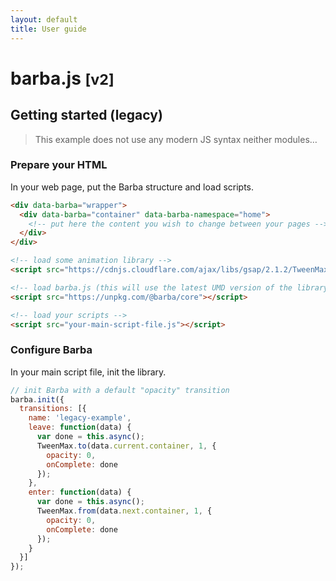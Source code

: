 ```yaml
---
layout: default
title: User guide
---
```


# barba.js <small>[v2]</small>

## Getting started (legacy)

> This example does not use any modern JS syntax neither modules…

### Prepare your HTML
In your web page, put the Barba structure and load scripts.

```html
<div data-barba="wrapper">
  <div data-barba="container" data-barba-namespace="home">
    <!-- put here the content you wish to change between your pages -->
  </div>
</div>

<!-- load some animation library -->
<script src="https://cdnjs.cloudflare.com/ajax/libs/gsap/2.1.2/TweenMax.min.js"></script>

<!-- load barba.js (this will use the latest UMD version of the library) -->
<script src="https://unpkg.com/@barba/core"></script>

<!-- load your scripts -->
<script src="your-main-script-file.js"></script>
```

### Configure Barba
In your main script file, init the library.

```js
// init Barba with a default "opacity" transition
barba.init({
  transitions: [{
    name: 'legacy-example',
    leave: function(data) {
      var done = this.async();
      TweenMax.to(data.current.container, 1, {
        opacity: 0,
        onComplete: done
      });
    },
    enter: function(data) {
      var done = this.async();
      TweenMax.from(data.next.container, 1, {
        opacity: 0,
        onComplete: done
      });
    }
  }]
});
```
